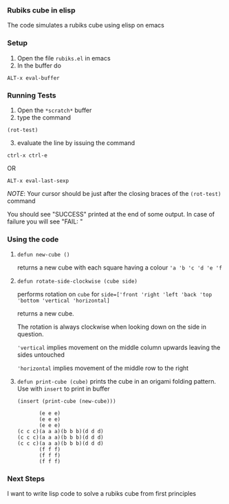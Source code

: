 ### Rubiks cube in elisp

The code simulates a rubiks cube using elisp on emacs

### Setup

1. Open the file `rubiks.el` in emacs
2. In the buffer do

`ALT-x eval-buffer`

### Running Tests

1. Open the `*scratch*` buffer
2. type the command

`(rot-test)`

3. evaluate the line by issuing the command

`ctrl-x ctrl-e`

OR

`ALT-x eval-last-sexp`

*NOTE*: Your cursor should be just after the closing braces of the `(rot-test)` command

You should see "SUCCESS" printed at the end of some output. In case of failure you will see "FAIL: <some message>"

### Using the code

1. `defun new-cube ()`

    returns a new cube with each square having a colour `'a 'b 'c 'd 'e 'f`

2. `defun rotate-side-clockwise (cube side)`

    performs rotation on `cube` for `side=['front 'right 'left 'back 'top 'bottom 'vertical 'horizontal]`
    
    returns a new cube.

    The rotation is always clockwise when looking down on the side in question.

    `'vertical` implies movement on the middle column upwards leaving the sides untouched

    `'horizontal` implies movement of the middle row to the right

3. `defun print-cube (cube)` prints the cube in an origami folding pattern. Use with `insert` to print in buffer

    `(insert (print-cube (new-cube)))`

    ```
           (e e e)
           (e e e)
           (e e e)
    (c c c)(a a a)(b b b)(d d d)
    (c c c)(a a a)(b b b)(d d d)
    (c c c)(a a a)(b b b)(d d d)
           (f f f)
           (f f f)
           (f f f)
    ```
    
### Next Steps

I want to write lisp code to solve a rubiks cube from first principles
